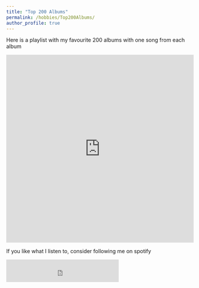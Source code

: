 ```yaml
---
title: "Top 200 Albums"
permalink: /hobbies/Top200Albums/
author_profile: true
---
```




Here is a playlist with my favourite 200 albums with one song from each album

<iframe src="https://open.spotify.com/embed/playlist/66keuli18g0f8by7A6cAk9"  width="500" height="500" frameborder="0" allowtransparency="true" allow="encrypted-media"></iframe>

If you like what I listen to, consider following me on spotify
<iframe src="https://open.spotify.com/follow/1/?uri=spotify:user:1129808992&size=detail&theme=dark" width="300" height="60" scrolling="no" frameborder="0" style="border:none; overflow:hidden;" allowtransparency="true"></iframe>